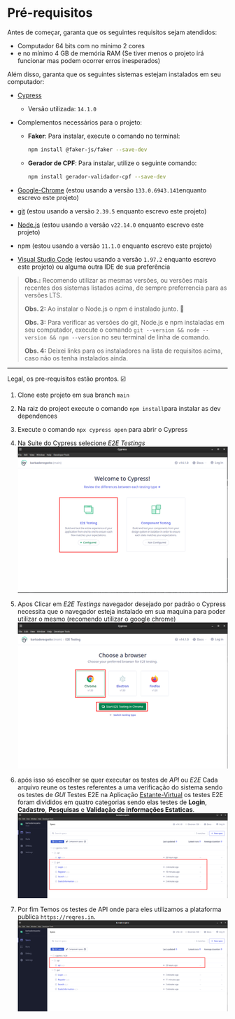 # Pré-requisitos

Antes de começar, garanta que os seguintes requisitos sejam atendidos:

- Computador 64 bits com no mínimo 2 cores
- e no mínimo 4 GB de memória RAM (Se tiver menos o projeto irá funcionar mas podem ocorrer erros inesperados)

Além disso, garanta que os seguintes sistemas estejam instalados em seu computador:

- [Cypress](https://www.cypress.io/)  
  - Versão utilizada: `14.1.0`

- Complementos necessários para o projeto:
  - **Faker**: Para instalar, execute o comando no terminal:
    ```sh
    npm install @faker-js/faker --save-dev
    ```
  - **Gerador de CPF**: Para instalar, utilize o seguinte comando:
    ```sh
    npm install gerador-validador-cpf --save-dev
    ```

- [Google-Chrome](https://www.google.com.br/chrome/index.html) (estou usando a versão `133.0.6943.141`enquanto escrevo este projeto)
- [git](https://git-scm.com/) (estou usando a versão `2.39.5` enquanto escrevo este projeto)
- [Node.js](https://nodejs.org/en/) (estou usando a versão `v22.14.0` enquanto escrevo este projeto)
- npm (estou usando a versão `11.1.0` enquanto escrevo este projeto)
- [Visual Studio Code](https://code.visualstudio.com/) (estou usando a versão `1.97.2` enquanto escrevo este projeto) ou alguma outra IDE de sua preferência

> **Obs.:** Recomendo utilizar as mesmas versões, ou versões mais recentes dos sistemas listados acima, de sempre preferrencia para as versões LTS.
>
> **Obs. 2:** Ao instalar o Node.js o npm é instalado junto. 🎉
>
> **Obs. 3:** Para verificar as versões do git, Node.js e npm instaladas em seu computador, execute o comando `git --version && node --version && npm --version` no seu terminal de linha de comando.
>
> **Obs. 4:** Deixei links para os instaladores na lista de requisitos acima, caso não os tenha instalados ainda.

___

Legal, os pre-requisitos estão prontos. ☑️

1. Clone este projeto em sua branch `main`
2. Na raiz do projeot execute o comando `npm install`para instalar as dev dependences
3. Execute o comando `npx cypress open` para abrir o Cypress 
4. Na Suite do Cypress selecione *E2E Testings*
![Suite-Cypress-Step01](images/step01.png)

5. Apos Clicar em *E2E Testings* navegador desejado por padrão o Cypress necessita que o navegador esteja instalado em sua maquina para poder utilizar o mesmo (recomendo utilizar o google chrome)
![Suite-Cypress-Step02](images/step02.png)
6. após isso só escolher se quer executar os testes de *API* ou *E2E* Cada arquivo reune os testes referentes a uma verificação do sistema sendo os testes de *GUI* Testes E2E na Aplicação [Estante-Virtual](https://www.estantevirtual.com.br/) os testes E2E foram divididos em quatro categorias sendo elas testes de **Login**, **Cadastro**, **Pesquisas** e **Validação de informações Estaticas**.
![Suite-Cypress-Step03](images/step03.png)
7. Por fim Temos os testes de API onde para eles utilizamos a plataforma publica `https://reqres.in`.
![Suite-Cypress-Step04](images/step04.png)


